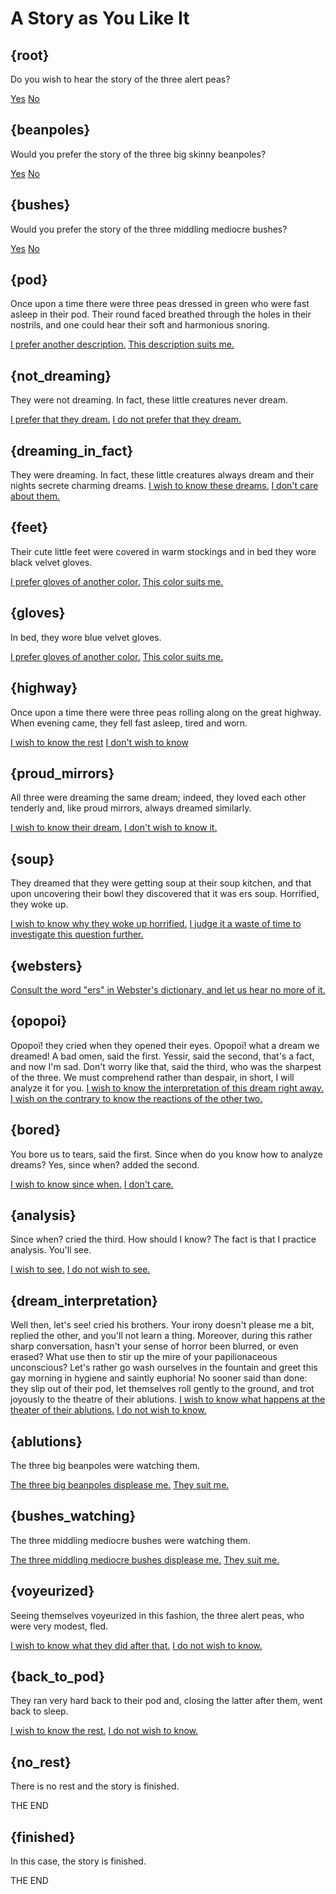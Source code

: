 # A Story as You Like It

## {root}

Do you wish to hear the story of the three alert peas?

[Yes](pod)
[No](beanpoles)

## {beanpoles}

Would you prefer the story of the three big skinny beanpoles?

[Yes](ablutions)
[No](bushes)

## {bushes}

Would you prefer the story of the three middling mediocre bushes?

[Yes](bushes_watching)
[No](finished)

## {pod}
Once upon a time there were three peas dressed in green who were fast asleep in their pod. Their round faced breathed through the holes in their nostrils, and one could hear their soft and harmonious snoring.

[I prefer another description.](highway)
[This description suits me.](not_dreaming)
    
## {not_dreaming}

They were not dreaming. In fact, these little creatures never dream.

[I prefer that they dream.](dreaming_in_fact)
[I do not prefer that they dream.](feet)

## {dreaming_in_fact}

They were dreaming. In fact, these little creatures always dream and their nights secrete charming dreams.
[I wish to know these dreams.](soup)
[I don't care about them.](feet)

## {feet}

Their cute little feet were covered in warm stockings and in bed they wore black velvet gloves.

[I prefer gloves of another color.](gloves)
[This color suits me.](proud_mirrors)

## {gloves}

In bed, they wore blue velvet gloves.

[I prefer gloves of another color.](feet)
[This color suits me.](proud_mirrors)

## {highway}

Once upon a time there were three peas rolling along on the great highway. When evening came, they fell fast asleep, tired and worn.

[I wish to know the rest](not_dreaming)
[I don't wish to know](finished)

## {proud_mirrors}

All three were dreaming the same dream; indeed, they loved each other tenderly and, like proud mirrors, always dreamed similarly.

[I wish to know their dream.](soup)
[I don't wish to know it.](opopoi)

## {soup}

They dreamed that they were getting soup at their soup kitchen, and that upon uncovering their bowl they discovered that it was ers soup. Horrified, they woke up.

[I wish to know why they woke up horrified.](websters)
[I judge it a waste of time to investigate this question further.](opopoi)
    
## {websters}

[Consult the word "ers" in Webster's dictionary, and let us hear no more of it.](opopoi)

## {opopoi}

Opopoï! they cried when they opened their eyes. Opopoï! what a dream we dreamed! A bad omen, said the first. Yessir, said the second, that's a fact, and now I'm sad. Don't worry like that, said the third, who was the sharpest of the three. We must comprehend rather than despair, in short, I will analyze it for you.
[I wish to know the interpretation of this dream right away.](dream_interpretation)
[I wish on the contrary to know the reactions of the other two.](bored)

## {bored}

You bore us to tears, said the first. Since when do you know how to analyze dreams? Yes, since when? added the second.

[I wish to know since when.](analysis)
[I don't care.](analysis)

## {analysis}

Since when? cried the third. How should I know? The fact is that I practice analysis. You'll see.

[I wish to see.](dream_interpretation)
[I do not wish to see.](dream_interpretation)

## {dream_interpretation}

Well then, let's see! cried his brothers. Your irony doesn't please me a bit, replied the other, and you'll not learn a thing. Moreover, during this rather sharp conversation, hasn't your sense of horror been blurred, or even erased? What use then to stir up the mire of your papilionaceous unconscious? Let's rather go wash ourselves in the fountain and greet this gay morning in hygiene and saintly euphoria! No sooner said than done: they slip out of their pod, let themselves roll gently to the ground, and trot joyously to the theatre of their ablutions.
[I wish to know what happens at the theater of their ablutions.](ablutions)
[I do not wish to know.](finished)

## {ablutions}

The three big beanpoles were watching them.

[The three big beanpoles displease me.](finished)
[They suit me.](voyeurized)

## {bushes_watching}

The three middling mediocre bushes were watching them.

[The three middling mediocre bushes displease me.](finished)
[They suit me.](voyeurized)

## {voyeurized}

Seeing themselves voyeurized in this fashion, the three alert peas, who were very modest, fled.

[I wish to know what they did after that.](back_to_pod)
[I do not wish to know.](finished)

## {back_to_pod}

They ran very hard back to their pod and, closing the latter after them, went back to sleep.

[I wish to know the rest.](no_rest)
[I do not wish to know.](finished)
    
## {no_rest}

There is no rest and the story is finished. 

THE END

## {finished}

In this case, the story is finished. 

THE END
